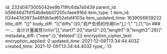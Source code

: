 id: 232d0473005042ee9b719fc6da7a0439
parent_id: b56646d7fd154b8ebb07205cfaee916d
item_type: 1
item_id: 024e47d3973a48fdb1ad652afaf4103a
item_updated_time: 1639056839222
title_diff: "[]"
body_diff: "[{\"diffs\":[[0,\"资产负债的作用\\\n\"],[-1,\" \"],[1,\"\\\n ### 一 、 会计计量属性\\\n\\\n\"]],\"start1\":20,\"start2\":20,\"length1\":9,\"length2\":26}]"
metadata_diff: {"new":{},"deleted":[]}
encryption_cipher_text: 
encryption_applied: 0
updated_time: 2021-12-09T13:34:44.403Z
created_time: 2021-12-09T13:34:44.403Z
type_: 13